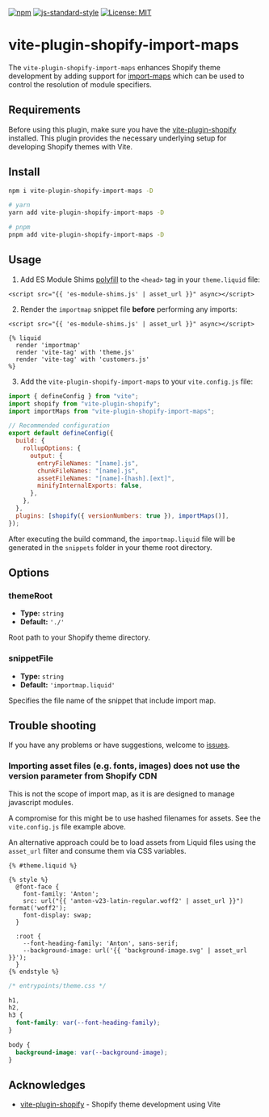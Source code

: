 [![npm](https://img.shields.io/npm/v/vite-plugin-shopify-import-maps?color=brightgreen)](https://www.npmjs.com/package/vite-plugin-shopify-import-maps) [![js-standard-style](https://img.shields.io/badge/code%20style-standard-brightgreen.svg)](https://standardjs.com) [![License: MIT](https://img.shields.io/badge/License-MIT-yellow.svg)](https://opensource.org/licenses/MIT)

# vite-plugin-shopify-import-maps

The `vite-plugin-shopify-import-maps` enhances Shopify theme development by adding support for [import-maps](https://github.com/WICG/import-maps) which can be used to control the resolution of module specifiers.

## Requirements

Before using this plugin, make sure you have the [vite-plugin-shopify](https://github.com/barrel/shopify-vite/tree/main/packages/vite-plugin-shopify) installed. This plugin provides the necessary underlying setup for developing Shopify themes with Vite.

## Install

```bash
npm i vite-plugin-shopify-import-maps -D

# yarn
yarn add vite-plugin-shopify-import-maps -D

# pnpm
pnpm add vite-plugin-shopify-import-maps -D
```

## Usage

1. Add ES Module Shims [polyfill](https://github.com/guybedford/es-module-shims#usage) to the `<head>` tag in your `theme.liquid` file:

```liquid
<script src="{{ 'es-module-shims.js' | asset_url }}" async></script>
```

2. Render the `importmap` snippet file **before** performing any imports:

```liquid
<script src="{{ 'es-module-shims.js' | asset_url }}" async></script>

{% liquid
  render 'importmap'
  render 'vite-tag' with 'theme.js'
  render 'vite-tag' with 'customers.js'
%}
```

3. Add the `vite-plugin-shopify-import-maps` to your `vite.config.js` file:

```js
import { defineConfig } from "vite";
import shopify from "vite-plugin-shopify";
import importMaps from "vite-plugin-shopify-import-maps";

// Recommended configuration
export default defineConfig({
  build: {
    rollupOptions: {
      output: {
        entryFileNames: "[name].js",
        chunkFileNames: "[name].js",
        assetFileNames: "[name]-[hash].[ext]",
        minifyInternalExports: false,
      },
    },
  },
  plugins: [shopify({ versionNumbers: true }), importMaps()],
});
```

After executing the build command, the `importmap.liquid` file will be generated in the `snippets` folder in your theme root directory.

## Options

### themeRoot

- **Type:** `string`
- **Default:** `'./'`

Root path to your Shopify theme directory.

### snippetFile

- **Type:** `string`
- **Default:** `'importmap.liquid'`

Specifies the file name of the snippet that include import map.

## Trouble shooting

If you have any problems or have suggestions, welcome to [issues](https://github.com/slavamak/vite-plugin-shopify-import-maps/issues).

### Importing asset files (e.g. fonts, images) does not use the version parameter from Shopify CDN

This is not the scope of import map, as it is are designed to manage javascript modules.

A compromise for this might be to use hashed filenames for assets. See the `vite.config.js` file example above.

An alternative approach could be to load assets from Liquid files using the `asset_url` filter and consume them via CSS variables.

```liquid
{% #theme.liquid %}

{% style %}
  @font-face {
    font-family: 'Anton';
    src: url("{{ 'anton-v23-latin-regular.woff2' | asset_url }}") format('woff2');
    font-display: swap;
  }

  :root {
    --font-heading-family: 'Anton', sans-serif;
    --background-image: url('{{ 'background-image.svg' | asset_url }}');
  }
{% endstyle %}
```

```css
/* entrypoints/theme.css */

h1,
h2,
h3 {
  font-family: var(--font-heading-family);
}

body {
  background-image: var(--background-image);
}
```

## Acknowledges

- [vite-plugin-shopify](https://github.com/barrel/shopify-vite) - Shopify theme development using Vite
